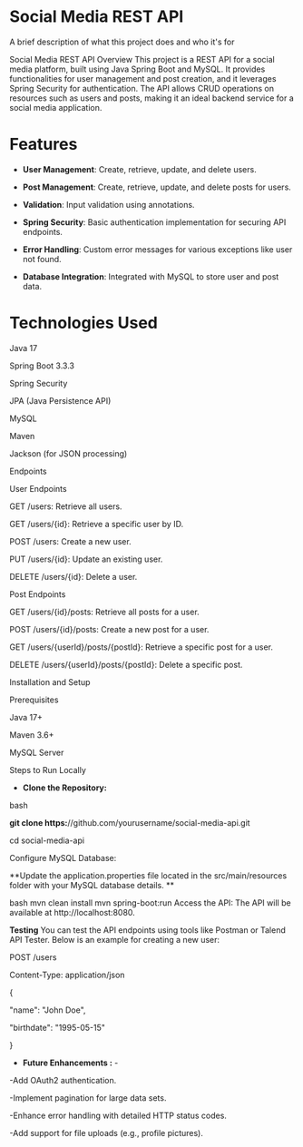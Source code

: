 
# Social Media REST API

A brief description of what this project does and who it's for

Social Media REST API
Overview
This project is a REST API for a social media platform, built using Java Spring Boot and MySQL. It provides functionalities for user management and post creation, and it leverages Spring Security for authentication. The API allows CRUD operations on resources such as users and posts, making it an ideal backend service for a social media application.

# Features

- **User Management**: Create, retrieve, update, and delete users.

- **Post Management**: Create, retrieve, update, and delete posts for users.

- **Validation**: Input validation using annotations.

- **Spring Security**: Basic authentication implementation for securing API endpoints.

- **Error Handling**: Custom error messages for various exceptions like user not found.

- **Database Integration**: Integrated with MySQL to store user and post data.

# Technologies Used

Java 17

Spring Boot 3.3.3

Spring Security

JPA (Java Persistence API)

MySQL

Maven

Jackson (for JSON processing)

Endpoints

User Endpoints

GET /users: Retrieve all users.

GET /users/{id}: Retrieve a specific user by ID.

POST /users: Create a new user.

PUT /users/{id}: Update an existing user.

DELETE /users/{id}: Delete a user.

Post Endpoints

GET /users/{id}/posts: Retrieve all posts for a user.

POST /users/{id}/posts: Create a new post for a user.

GET /users/{userId}/posts/{postId}: Retrieve a specific post for a user.

DELETE /users/{userId}/posts/{postId}: Delete a specific post.

Installation and Setup

Prerequisites

Java 17+

Maven 3.6+

MySQL Server

Steps to Run Locally

- **Clone the Repository:**


bash

**git clone https:**//github.com/yourusername/social-media-api.git

cd social-media-api

Configure MySQL Database:

**Update the application.properties file located in the src/main/resources folder with your MySQL database details.  **


bash
mvn clean install
mvn spring-boot:run
Access the API: The API will be available at http://localhost:8080.

**Testing**
You can test the API endpoints using tools like Postman or Talend API Tester.
 Below is an example for creating a new user:


POST /users

Content-Type: application/json

{

  "name": "John Doe",

  "birthdate": "1995-05-15"

}

- **Future Enhancements :** - 

-Add OAuth2 authentication.

-Implement pagination for large data sets.

-Enhance error handling with detailed HTTP status codes.

-Add support for file uploads (e.g., profile pictures).
